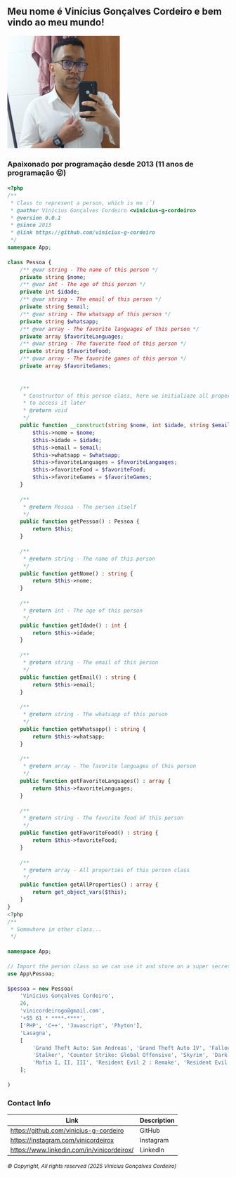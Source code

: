 ## Meu nome é Vinícius Gonçalves Cordeiro e bem vindo ao meu mundo! ## 


[<img src="file.png" width="256" height="256"> ](https://github.com/vinicius-g-cordeiro)

### Apaixonado por programação desde 2013 (11 anos de programação 😝) ### 
```php
<?php
/**
 * Class to represent a person, which is me :´) 
 * @author Vinícius Gonçalves Cordeiro <vinicius-g-cordeiro>
 * @version 0.0.1
 * @since 2013 
 * @link https://github.com/vinicius-g-cordeiro
 */
namespace App;

class Pessoa {
    /** @var string - The name of this person */
    private string $nome;
    /** @var int - The age of this person */
    private int $idade;
    /** @var string - The email of this person */
    private string $email;
    /** @var string - The whatsapp of this person */
    private string $whatsapp;
    /** @var array - The favorite languages of this person */
    private array $favoriteLanguages;
    /** @var string - The favorite food of this person */
    private string $favoriteFood;
    /** @var array - The favorite games of this person */
    private array $favoriteGames;


    /**
     * Constructor of this person class, here we initialiaze all properties to be able 
     * to access it later 
     * @return void
     */
    public function __construct(string $nome, int $idade, string $email, string $whatsapp, array $favoriteLanguages, string $favoriteFood, array $favoriteGames) {
        $this->nome = $nome;
        $this->idade = $idade;
        $this->email = $email;
        $this->whatsapp = $whatsapp;
        $this->favoriteLanguages = $favoriteLanguages;
        $this->favoriteFood = $favoriteFood;
        $this->favoriteGames = $favoriteGames;
    }

    /**
     * @return Pessoa - The person itself 
     */
    public function getPessoa() : Pessoa {
        return $this;
    }

    /**
     * @return string - The name of this person 
     */
    public function getNome() : string {
        return $this->nome;
    }

    /**
     * @return int - The age of this person 
     */
    public function getIdade() : int {
        return $this->idade;
    }

    /**
     * @return string - The email of this person 
     */
    public function getEmail() : string {
        return $this->email;
    }

    /**
     * @return string - The whatsapp of this person 
     */
    public function getWhatsapp() : string {
        return $this->whatsapp;
    }

    /**
     * @return array - The favorite languages of this person 
     */
    public function getFavoriteLanguages() : array {
        return $this->favoriteLanguages;
    }

    /**
     * @return string - The favorite food of this person 
     */
    public function getFavoriteFood() : string {
        return $this->favoriteFood;
    }

    /**
     * @return array - All properties of this person class 
     */
    public function getAllProperties() : array {
        return get_object_vars($this);
    }
}
<?php
/**
 * Somewhere in other class... 
 */

namespace App;

// Import the person class so we can use it and store on a super secret database :D
use App\Pessoa;

$pessoa = new Pessoa(
    'Vinícius Gonçalves Cordeiro',
    26,
    'vinicordeirogo@gmail.com',
    '+55 61 * ****-****',
    ['PHP', 'C++', 'Javascript', 'Phyton'],
    'Lasagna',
    [
        'Grand Theft Auto: San Andreas', 'Grand Theft Auto IV', 'Fallout New Vegas',
        'Stalker', 'Counter Strike: Global Offensive', 'Skyrim', 'Dark Souls I',
        'Mafia I, II, III', 'Resident Evil 2 : Remake', 'Resident Evil 4 : Remake' 
    ];

)

```

### Contact Info ###

| Link | Description |
| --- | --- |
| https://github.com/vinicius-g-cordeiro | GitHub |
| https://instagram.com/vinicordeirox | Instagram |
| https://www.linkedin.com/in/vinicordeirox/ | LinkedIn |

<i style="font-size: 12px;">&copy; Copyright, All rights reserved  (2025 Vinícius Gonçalves Cordeiro)</i>


